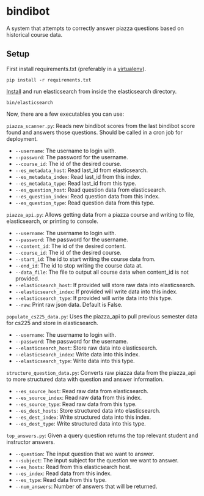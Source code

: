 bindibot
========

A system that attempts to correctly answer piazza questions based on historical course data.

Setup
-----

First install requirements.txt (preferably in a [virtualenv](https://pypi.python.org/pypi/virtualenv)).

    pip install -r requirements.txt

[Install](http://www.elasticsearch.org/) and run elasticsearch from inside the elasticsearch directory.

    bin/elasticsearch

Now, there are a few executables you can use:

`piazza_scanner.py`: Reads new bindibot scores from the last bindibot score found and answers those questions. Should be called in a cron job for deployment.

* `--username`: The username to login with.
* `--password`: The password for the username.
* `--course_id`: The id of the desired course.
* `--es_metadata_host`: Read last_id from elasticsearch.
* `--es_metadata_index`: Read last_id from this index.
* `--es_metadata_type`: Read last_id from this type.
* `--es_question_host`: Read question data from elasticsearch.
* `--es_question_index`: Read question data from this index.
* `--es_question_type`: Read question data from this type.

`piazza_api.py`: Allows getting data from a piazza course and writing to file, elasticsearch, or printing to console.

* `--username`: The username to login with.
* `--password`: The password for the username.
* `--content_id`: The id of the desired content.
* `--course_id`: The id of the desired course.
* `--start_id`: The id to start writing the course data from.
* `--end_id`: The id to stop writing the course data at.
* `--data_file`: The file to output all course data when content_id is not provided.
* `--elasticsearch_host`: If provided will store raw data into elasticsearch.
* `--elasticsearch_index`: If provided will write data into this index.
* `--elasticsearch_type`: If provided will write data into this type.
* `--raw`: Print raw json data. Default is False.

`populate_cs225_data.py`: Uses the piazza_api to pull previous semester data for cs225 and store in elasticsearch.

* `--username`: The username to login with.
* `--password`: The password for the username.
* `--elasticsearch_host`: Store raw data into elasticsearch.
* `--elasticsearch_index`: Write data into this index.
* `--elasticsearch_type`: Write data into this type.

`structure_question_data.py`: Converts raw piazza data from the piazza_api to more structured data with question and answer information.

* `--es_source_host`: Read raw data from elasticsearch.
* `--es_source_index`: Read raw data from this index.
* `--es_source_type`: Read raw data from this type.
* `--es_dest_hosts`: Store structured data into elasticsearch.
* `--es_dest_index`: Write structured data into this index.
* `--es_dest_type`: Write structured data into this type.

`top_answers.py`: Given a query question returns the top relevant student and instructor answers.

* `--question`: The input question that we want to answer.
* `--subject`: The input subject for the question we want to answer.
* `--es_hosts`: Read from this elasticsearch host.
* `--es_index`: Read data from this index.
* `--es_type`: Read data from this type.
* `--num_answers`: Number of answers that will be returned.
